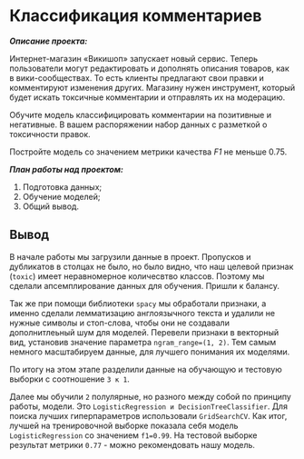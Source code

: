 # Классификация комментариев
***Описание проекта:*** 

Интернет-магазин «Викишоп» запускает новый сервис. Теперь пользователи могут редактировать и дополнять описания товаров, как в вики-сообществах. То есть клиенты предлагают свои правки и комментируют изменения других. Магазину нужен инструмент, который будет искать токсичные комментарии и отправлять их на модерацию. 

Обучите модель классифицировать комментарии на позитивные и негативные. В вашем распоряжении набор данных с разметкой о токсичности правок.

Постройте модель со значением метрики качества *F1* не меньше 0.75. 

***План работы над проектом:***

1. Подготовка данных;
2. Обучение моделей; 
3. Общий вывод.

## Вывод
В начале работы мы загрузили данные в проект. Пропусков и дубликатов в столцах не было, но было видно, что наш целевой признак (`toxic`) имеет неравномерное количесвтво классов. Поэтому мы сделали апсемплирование данных для обучения. Пришли к балансу.

Так же при помощи библиотеки `spacy` мы обработали признаки, а именно сделали лемматизацию англоязычного текста и удалили не нужные символы и стоп-слова, чтобы они не создавали дополнитлеьный шум для моделей. Перевели признаки в векторный вид, установив значение параметра `ngram_range=(1, 2)`. Тем самым немного масштабируем данные, для лучшего понимания их моделями.

По итогу на этом этапе разделили данные на обучающую и тестовую выборки с соотношение `3 к 1`.

Далее мы обучили `2` полулярные, но разного между собой по принципу работы, модели. Это `LogisticRegression и DecisionTreeClassifier`. Для поиска лучших гиперпараметров использовали `GridSearchCV`. Как итог, лучшей на тренировочной выборке показала себя модель `LogisticRegression` со значением `f1=0.99`. На тестовой выборке результат метрики `0.77` - можно рекомендовать нашу модель.
